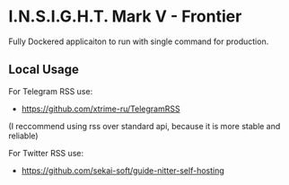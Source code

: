 # I.N.S.I.G.H.T. Mark V - Frontier


Fully Dockered applicaiton to run with single command for production.


## Local Usage

For Telegram RSS use:
- https://github.com/xtrime-ru/TelegramRSS

(I reccommend using rss over standard api, because it is more stable and reliable)

For Twitter RSS use:
- https://github.com/sekai-soft/guide-nitter-self-hosting